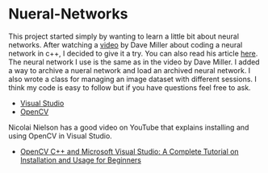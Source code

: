 # Nueral-Networks
This project started simply by wanting to learn a little bit about neural networks. After watching a [video](https://vimeo.com/19569529) by Dave Miller about coding a neural network in c++, I decided to give it a try. You can also read his article [here](https://millermattson.com/dave/?p=54). The neural network I use is the same as in the video by Dave Miller. I added a way to archive a nueral network and load an archived neural network. I also wrote a class for managing an image dataset with different sessions. I think my code is easy to follow but if you have questions feel free to ask.

- [Visual Studio](https://visualstudio.microsoft.com/downloads/)
- [OpenCV](https://opencv.org/releases/)

Nicolai Nielson has a good video on YouTube that explains installing and using OpenCV in Visual Studio.
- [OpenCV C++ and Microsoft Visual Studio: A Complete Tutorial on Installation and Usage for Beginners](https://www.youtube.com/watch?v=trXs2r6xSnI)
